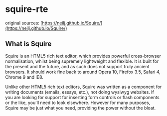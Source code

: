 # squire-rte

original sources:
[https://neilj.github.io/Squire/](https://neilj.github.io/Squire/)

## What is Squire

Squire is an HTML5 rich text editor, which provides powerful cross-browser normalisation, whilst being supremely lightweight and flexible. It is built for the present and the future, and as such does not support truly ancient browsers. It should work fine back to around Opera 10, Firefox 3.5, Safari 4, Chrome 9 and IE8.

Unlike other HTML5 rich text editors, Squire was written as a component for writing documents (emails, essays, etc.), not doing wysiwyg websites. If you are looking for support for inserting form controls or flash components or the like, you'll need to look elsewhere. However for many purposes, Squire may be just what you need, providing the power without the bloat.
